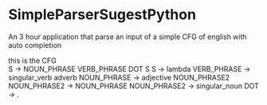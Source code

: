 # SimpleParserSugestPython
An 3 hour application that parse an input of a simple CFG of english with auto completion

this is the CFG  
S -> NOUN_PHRASE VERB_PHRASE DOT S 
S -> lambda 
VERB_PHRASE -> singular_verb adverb
NOUN_PHRASE -> adjective NOUN_PHRASE2
NOUN_PHRASE2 -> NOUN_PHRASE 
NOUN_PHRASE2 -> singular_noun
DOT -> .
